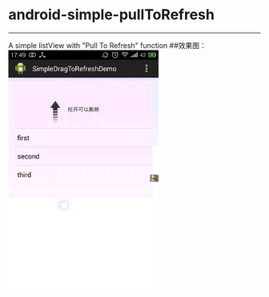 # android-simple-pullToRefresh
***
A simple listView with "Pull To Refresh" function
##效果图：
![](https://github.com/sues-lee/android-simple-pullToRefresh/blob/master/ScreenShots/demoGif.gif)
